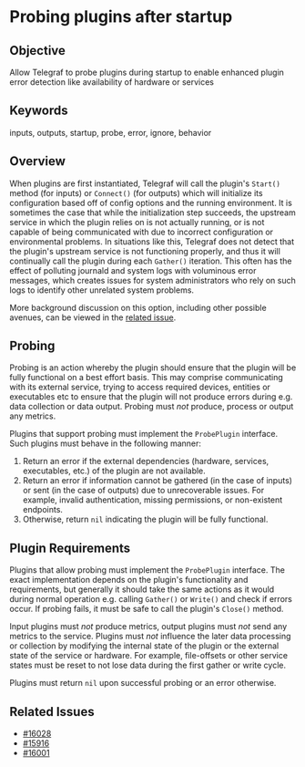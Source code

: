 # Probing plugins after startup

## Objective

Allow Telegraf to probe plugins during startup to enable enhanced plugin error
detection like availability of hardware or services

## Keywords

inputs, outputs, startup, probe, error, ignore, behavior

## Overview

When plugins are first instantiated, Telegraf will call the plugin's `Start()`
method (for inputs) or `Connect()` (for outputs) which will initialize its
configuration based off of config options and the running environment. It is
sometimes the case that while the initialization step succeeds, the upstream
service in which the plugin relies on is not actually running, or is not capable
of being communicated with due to incorrect configuration or environmental
problems. In situations like this, Telegraf does not detect that the plugin's
upstream service is not functioning properly, and thus it will continually call
the plugin during each `Gather()` iteration. This often has the effect of
polluting journald and system logs with voluminous error messages, which creates
issues for system administrators who rely on such logs to identify other
unrelated system problems.

More background discussion on this option, including other possible avenues, can
be viewed in the [related issue][issue_16028].

[issue_16028]: https://github.com/influxdata/telegraf/issues/16028

## Probing

Probing is an action whereby the plugin should ensure that the plugin will be
fully functional on a best effort basis. This may comprise communicating with
its external service, trying to access required devices, entities or executables
etc to ensure that the plugin will not produce errors during e.g. data
collection or data output. Probing must *not* produce, process or output any
metrics.

Plugins that support probing must implement the `ProbePlugin` interface. Such
plugins must behave in the following manner:

1. Return an error if the external dependencies (hardware, services,
executables, etc.) of the plugin are not available.
2. Return an error if information cannot be gathered (in the case of inputs) or
sent (in the case of outputs) due to unrecoverable issues. For example, invalid
authentication, missing permissions, or non-existent endpoints.
3. Otherwise, return `nil` indicating the plugin will be fully functional.

## Plugin Requirements

Plugins that allow probing must implement the `ProbePlugin` interface. The
exact implementation depends on the plugin's functionality and requirements,
but generally it should take the same actions as it would during normal
operation e.g. calling `Gather()` or `Write()` and check if errors occur. If
probing fails, it must be safe to call the plugin's `Close()` method.

Input plugins must *not* produce metrics, output plugins must *not* send any
metrics to the service. Plugins must *not* influence the later data processing
or collection by modifying the internal state of the plugin or the external
state of the service or hardware. For example, file-offsets or other service
states must be reset to not lose data during the first gather or write cycle.

Plugins must return `nil` upon successful probing or an error otherwise.

## Related Issues

- [#16028](https://github.com/influxdata/telegraf/issues/16028)
- [#15916](https://github.com/influxdata/telegraf/pull/15916)
- [#16001](https://github.com/influxdata/telegraf/pull/16001)
